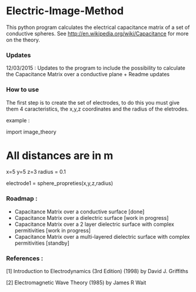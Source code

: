 # Electric-Image-Method

This python program calculates the electrical capacitance matrix of a set of conductive spheres. See http://en.wikipedia.org/wiki/Capacitance for more on the theory.

### Updates

12/03/2015 : Updates to the program to include the possibility to calculate the Capacitance Matrix over a conductive plane + Readme updates

### How to use

The first step is to create the set of electrodes, to do this you must give them 4 caracteristics, the x,y,z coordinates and the radius of the eletrodes.

example :

  import image_theory
  
  # All distances are in m
  
  x=5
  y=5
  z=3
  radius = 0.1
  
  electrode1 = sphere_propreties(x,y,z,radius)

### Roadmap : 

* Capacitance Matrix over a conductive surface [done]
* Capacitance Matrix over a dielectric surface [work in progress]
* Capacitance Matrix over a 2 layer dielectric surface with complex permitivities [work in progress]
* Capacitance Matrix over a multi-layered dielectric surface with complex permitivities [standby]

### References :

[1] Introduction to Electrodynamics (3rd Edition) (1998) by David J. Griffiths

[2] Electromagnetic Wave Theory (1985) by James R Wait  


